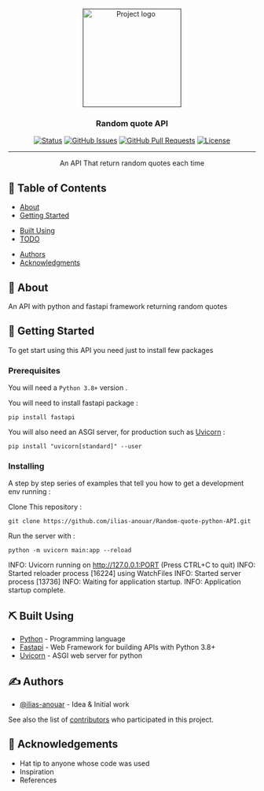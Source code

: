 <p align="center">
  <a href="" rel="noopener">
 <img width=200px height=200px src="https://i.imgur.com/6wj0hh6.jpg" alt="Project logo"></a>
</p>

<h3 align="center">Random quote API</h3>

<div align="center">

[![Status](https://img.shields.io/badge/status-active-success.svg)]()
[![GitHub Issues](https://img.shields.io/github/issues/kylelobo/The-Documentation-Compendium.svg)](https://github.com/kylelobo/The-Documentation-Compendium/issues)
[![GitHub Pull Requests](https://img.shields.io/github/issues-pr/kylelobo/The-Documentation-Compendium.svg)](https://github.com/kylelobo/The-Documentation-Compendium/pulls)
[![License](https://img.shields.io/badge/license-MIT-blue.svg)](/LICENSE)

</div>

---

<p align="center"> An API That return random quotes each time
    <br> 
</p>

## 📝 Table of Contents

- [About](#about)
- [Getting Started](#getting_started)
<!-- - [Deployment](#deployment)
- [Usage](#usage) -->
- [Built Using](#built_using)
- [TODO](TODO.md)
<!-- - [Contributing](/CONTRIBUTING.md) -->
- [Authors](#authors)
- [Acknowledgments](#acknowledgement)

## 🧐 About <a name = "about"></a>

An API with python and fastapi framework returning random quotes

## 🏁 Getting Started <a name = "getting_started"></a>

To get start using this API you need just to install few packages

### Prerequisites

You will need a `Python 3.8+` version .

You will need to install fastapi package :

```
pip install fastapi
```

You will also need an ASGI server, for production such as <a href="https://www.uvicorn.org/" target="_blank">Uvicorn</a> :

```
pip install "uvicorn[standard]" --user
```

### Installing

A step by step series of examples that tell you how to get a development env running :

Clone This repository :

```
git clone https://github.com/ilias-anouar/Random-quote-python-API.git
```

Run the server with : 

```
python -m uvicorn main:app --reload
```

INFO:     Uvicorn running on http://127.0.0.1:PORT (Press CTRL+C to quit)
INFO:     Started reloader process [16224] using WatchFiles
INFO:     Started server process [13736]
INFO:     Waiting for application startup.
INFO:     Application startup complete.

<!-- ## 🔧 Running the tests <a name = "tests"></a>

Explain how to run the automated tests for this system.

### Break down into end to end tests

Explain what these tests test and why

```
Give an example
```

### And coding style tests

Explain what these tests test and why

```
Give an example
``` -->

<!-- ## 🎈 Usage <a name="usage"></a>

Add notes about how to use the system. -->

<!-- ## 🚀 Deployment <a name = "deployment"></a>

Add additional notes about how to deploy this on a live system. -->

## ⛏️ Built Using <a name = "built_using"></a>

- [Python](https://www.python.org/) - Programming language
- [Fastapi](https://fastapi.tiangolo.com/) - Web Framework for building APIs with Python 3.8+
- [Uvicorn](https://www.uvicorn.org/) - ASGI web server for python
<!-- - [NodeJs](https://nodejs.org/en/) - Server Environment -->

## ✍️ Authors <a name = "authors"></a>

- [@ilias-anouar](https://github.com/ilias-anouar) - Idea & Initial work

See also the list of [contributors](https://github.com/ilias-anouar/Random-quote-python-API/contributors) who participated in this project.

## 🎉 Acknowledgements <a name = "acknowledgement"></a>

- Hat tip to anyone whose code was used
- Inspiration
- References
